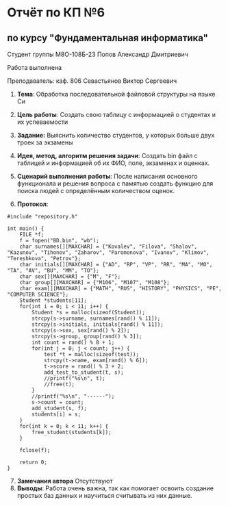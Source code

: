 # Отчёт по КП №6
## по курсу "Фундаментальная информатика"

Студент группы М8О-108Б-23 Попов Александр Дмитриевич

Работа выполнена

Преподаватель: каф. 806 Севастьянов Виктор Сергеевич

1. **Тема**: Обработка последовательной файловой структуры на языке Си
2. **Цель работы**: Создать свою таблицу с информацией о студентах и их успеваемости
3. **Задание:** Выяснить количество студентов, у которых больше двух троек за экзамены
4. **Идея, метод, алгоритм решения задачи**: Создать bin файл с таблицей и информацией об их ФИО, поле, экзаменах и оценках.
5. **Сценарий выполнения работы**: После написания основного функционала и решения вопроса с памятью создать функцию для поиска людей с определённым количеством оценок.


6. **Протокол**:
```
#include "repository.h"

int main() {
    FILE *f;
    f = fopen("BD.bin", "wb");
    char surnames[][MAXCHAR] = {"Kovalev", "Filova", "Shalov", "Kazunov", "Tihonov", "Zaharov", "Paromonova", "Ivanov", "Klimov", "Tereshkova", "Petrov"};
    char initials[][MAXCHAR] = {"AD", "RP", "VP", "RR", "MA", "MO", "TA", "AV", "BU", "MM", "TO"};
    char sex[][MAXCHAR] = {"M", "F"};
    char group[][MAXCHAR] = {"M106", "M107", "M108"};
    char exam[][MAXCHAR] = {"MATH", "RUS", "HISTORY", "PHYSICS", "PE", "COMPUTER SCIENCE"};
    Student *students[11];
    for(int i = 0; i < 11; i++) {
        Student *s = malloc(sizeof(Student));
        strcpy(s->surname, surnames[rand() % 11]);
        strcpy(s->initials, initials[rand() % 11]);
        strcpy(s->sex, sex[rand() % 2]);
        strcpy(s->group, group[rand() % 3]);
        int count = rand() % 8 + 1;
        for(int j = 0; j < count; j++) {
            test *t = malloc(sizeof(test));
            strcpy(t->name, exam[rand() % 6]);
            t->score = rand() % 3 + 2;
            add_test_to_student(t, s);
            //printf("%s\n", t);
            //free(t);
        }
        //printf("%s\n", "------");
        s->count = count;
        add_student(s, f);
        students[i] = s;
    }
    for(int k = 0; k < 11; k++) {
    	free_student(students[k]);
    }
    
    fclose(f);
    
    return 0;
}

```
7. **Замечания автора** Отсутствуют
8. **Выводы**: Работа очень важна, так как помогает освоить создание простых баз данных и научиться считывать из них данные.
